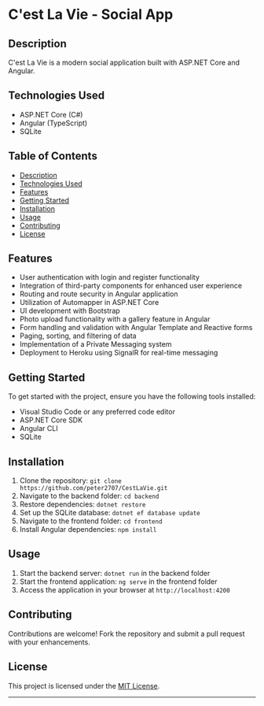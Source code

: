 # C'est La Vie - Social App

## Description
C'est La Vie is a modern social application built with ASP.NET Core and Angular.

## Technologies Used
- ASP.NET Core (C#)
- Angular (TypeScript)
- SQLite

## Table of Contents
- [Description](#description)
- [Technologies Used](#technologies-used)
- [Features](#features)
- [Getting Started](#getting-started)
- [Installation](#installation)
- [Usage](#usage)
- [Contributing](#contributing)
- [License](#license)

## Features
- User authentication with login and register functionality
- Integration of third-party components for enhanced user experience
- Routing and route security in Angular application
- Utilization of Automapper in ASP.NET Core
- UI development with Bootstrap
- Photo upload functionality with a gallery feature in Angular
- Form handling and validation with Angular Template and Reactive forms
- Paging, sorting, and filtering of data
- Implementation of a Private Messaging system
- Deployment to Heroku using SignalR for real-time messaging

## Getting Started
To get started with the project, ensure you have the following tools installed:
- Visual Studio Code or any preferred code editor
- ASP.NET Core SDK
- Angular CLI
- SQLite

## Installation
1. Clone the repository: `git clone https://github.com/peter2707/CestLaVie.git`
2. Navigate to the backend folder: `cd backend`
3. Restore dependencies: `dotnet restore`
4. Set up the SQLite database: `dotnet ef database update`
5. Navigate to the frontend folder: `cd frontend`
6. Install Angular dependencies: `npm install`

## Usage
1. Start the backend server: `dotnet run` in the backend folder
2. Start the frontend application: `ng serve` in the frontend folder
3. Access the application in your browser at `http://localhost:4200`

## Contributing
Contributions are welcome! Fork the repository and submit a pull request with your enhancements.

## License
This project is licensed under the [MIT License](LICENSE).

---
